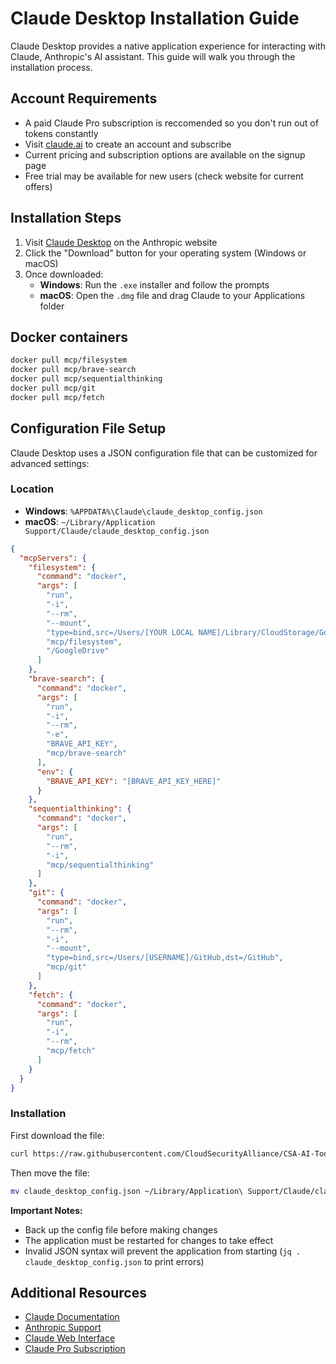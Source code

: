 # Claude Desktop Installation Guide

Claude Desktop provides a native application experience for interacting with Claude, Anthropic's AI assistant. This guide will walk you through the installation process.

## Account Requirements

- A paid Claude Pro subscription is reccomended so you don't run out of tokens constantly
- Visit [claude.ai](https://claude.ai) to create an account and subscribe
- Current pricing and subscription options are available on the signup page
- Free trial may be available for new users (check website for current offers)

## Installation Steps

1. Visit [Claude Desktop](https://claude.ai/desktop) on the Anthropic website
2. Click the "Download" button for your operating system (Windows or macOS)
3. Once downloaded:
   - **Windows**: Run the `.exe` installer and follow the prompts
   - **macOS**: Open the `.dmg` file and drag Claude to your Applications folder

## Docker containers

```bash
docker pull mcp/filesystem
docker pull mcp/brave-search
docker pull mcp/sequentialthinking
docker pull mcp/git
docker pull mcp/fetch
```

## Configuration File Setup

Claude Desktop uses a JSON configuration file that can be customized for advanced settings:
      
### Location
- **Windows**: `%APPDATA%\Claude\claude_desktop_config.json`
- **macOS**: `~/Library/Application Support/Claude/claude_desktop_config.json`

```json
{
  "mcpServers": {
    "filesystem": {
      "command": "docker",
      "args": [
        "run",
        "-i",
        "--rm",
        "--mount",
        "type=bind,src=/Users/[YOUR LOCAL NAME]/Library/CloudStorage/GoogleDrive-[YOUR GOOGLE NAME]@cloudsecurityalliance.org,dst=/GoogleDrive",
        "mcp/filesystem",
        "/GoogleDrive"
      ]
    },
    "brave-search": {
      "command": "docker",
      "args": [
        "run",
        "-i",
        "--rm",
        "-e",
        "BRAVE_API_KEY",
        "mcp/brave-search"
      ],
      "env": {
        "BRAVE_API_KEY": "[BRAVE_API_KEY_HERE]"
      }
    },
    "sequentialthinking": {
      "command": "docker",
      "args": [
        "run",
        "--rm",
        "-i",
        "mcp/sequentialthinking"
      ]
    },
    "git": {
      "command": "docker",
      "args": [
        "run",
        "--rm",
        "-i",
        "--mount",
        "type=bind,src=/Users/[USERNAME]/GitHub,dst=/GitHub",
        "mcp/git"
      ]
    },
    "fetch": {
      "command": "docker",
      "args": [
        "run",
        "-i",
        "--rm",
        "mcp/fetch"
      ]
    }
  }
}
```

### Installation

First download the file:

```bash
curl https://raw.githubusercontent.com/CloudSecurityAlliance/CSA-AI-Tool-Setup/refs/heads/main/setup-guides/Anthropic/claude_desktop_config.json > claude_desktop_config.json
```

Then move the file:

```bash
mv claude_desktop_config.json ~/Library/Application\ Support/Claude/claude_desktop_config.json
```

**Important Notes:**
- Back up the config file before making changes
- The application must be restarted for changes to take effect
- Invalid JSON syntax will prevent the application from starting (`jq . claude_desktop_config.json` to print errors)

## Additional Resources

- [Claude Documentation](https://docs.anthropic.com)
- [Anthropic Support](https://support.anthropic.com)
- [Claude Web Interface](https://claude.ai)
- [Claude Pro Subscription](https://claude.ai/pricing)
